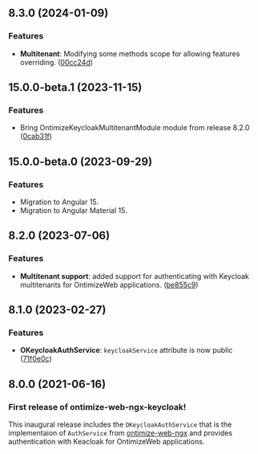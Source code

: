 ## 8.3.0 (2024-01-09)
### Features
* **Multitenant**: Modifying some methods scope for allowing features overriding. ([00cc24d](https://github.com/OntimizeWeb/ontimize-web-ngx-keycloak/commit/00cc24d9e8169b7e227d5959eaa29fa9d203e324))

## 15.0.0-beta.1 (2023-11-15)
### Features
* Bring OntimizeKeycloakMultitenantModule module from release 8.2.0 ([0cab31f](https://github.com/OntimizeWeb/ontimize-web-ngx-keycloak/commit/0cab31f))

## 15.0.0-beta.0 (2023-09-29)
### Features
* Migration to Angular 15.
* Migration to Angular Material 15.

## 8.2.0 (2023-07-06)
### Features
* **Multitenant support**: added support for authenticating with Keycloak multitenants for OntimizeWeb applications. ([be855c9](https://github.com/OntimizeWeb/ontimize-web-ngx-keycloak/commit/be855c93116812388346fdf451081b2cf65bc717))

## 8.1.0 (2023-02-27)
### Features
* **OKeycloakAuthService**: `keycloakService` attribute is now public ([71f0e0c](https://github.com/OntimizeWeb/ontimize-web-ngx-keycloak/commit/71f0e0c))

## 8.0.0 (2021-06-16)
### First release of ontimize-web-ngx-keycloak!

This inaugural release includes the `OKeycloakAuthService` that is the implementaion of `AuthService` from [ontimize-web-ngx](https://github.com/OntimizeWeb/ontimize-web-ngx) and provides authentication with Keacloak for OntimizeWeb applications.